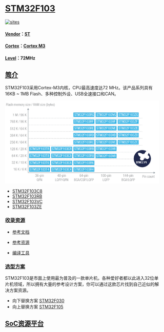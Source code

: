 ﻿# [STM32F103](https://github.com/sochub/STM32F103)

[![sites](http://182.61.61.133/link/resources/docs.png)](https://stop.stops.top) 

#### [Vendor](https://github.com/sochub/Vendor)：[ST](https://github.com/sochub/ST)
#### [Cortex](https://github.com/sochub/Cortex)：[Cortex M3](https://github.com/sochub/CM3) 
#### [Level](https://github.com/sochub/Level)：72MHz 

## [简介](https://github.com/sochub/STM32F103/wiki)

STM32F103采用Cortex-M3内核，CPU最高速度达72 MHz。该产品系列具有16KB ~ 1MB Flash、多种控制外设、USB全速接口和CAN。 

[![sites](docs/STM32F103.png)](https://www.st.com/en/microcontrollers-microprocessors/stm32f103.html) 


* [STM32F103C8](https://github.com/sochub/STM32F103C) 
* [STM32F103RB](https://github.com/sochub/STM32F103R) 
* [STM32F103VC](https://github.com/sochub/STM32F103R) 
* [STM32F103ZE](https://github.com/sochub/STM32F103Z) 

### [收录资源](https://github.com/sochub/STM32F103)

* [参考文档](docs/)
* [参考资源](src/)


* [编译工具](https://github.com/sochub/arm-none-eabi)

### [选型方案](https://github.com/sochub/STM32F103)

STM32F103是市面上使用最为普及的一款单片机，各种爱好者都以此进入32位单片机领域，所以拥有大量的参考设计方案，你可以通过这款芯片找到自己近似的解决方案资源。

* 向下替换方案 [STM32F030](https://github.com/sochub/STM32F030) 
* 向上替换方案 [STM32F105](https://github.com/sochub/STM32F105) 

##  [SoC资源平台](http://www.qitas.cn)

